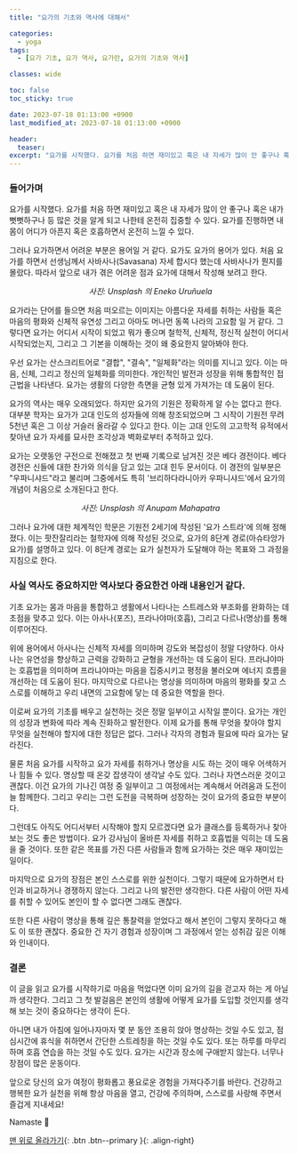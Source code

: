 ```yaml
---
title: "요가의 기초와 역사에 대해서"

categories:
  - yoga
tags:
  - [요가 기초, 요가 역사, 요가란, 요가의 기초와 역사]

classes: wide

toc: false
toc_sticky: true

date: 2023-07-18 01:13:00 +0900
last_modified_at: 2023-07-18 01:13:00 +0900

header:
  teaser:
excerpt: "요가를 시작했다. 요가를 처음 하면 재미있고 혹은 내 자세가 많이 안 좋구나 혹은 내가 뻣뻣하구나 등 많은 것을 알게 되고 나한테 온전히 집중할 수 있다."
---
```

### 들어가며
요가를 시작했다. 요가를 처음 하면 재미있고 혹은 내 자세가 많이 안 좋구나 혹은 내가 뻣뻣하구나 등 많은 것을 알게 되고 나한테 온전히 집중할 수 있다. 요가를 진행하면 내 몸이 어디가 아픈지 혹은 호흡하면서 온전히 느낄 수 있다.

그러나 요가하면서 어려운 부분은 용어일 거 같다. 요가도 요가의 용어가 있다. 처음 요가를 하면서 선생님께서 사바사나(Savasana) 자세 합시다 했는데 사바사나가 뭔지를 몰랐다. 따라서 앞으로 내가 겪은 어려운 점과 요가에 대해서 작성해 보려고 한다.

<p style="text-align: center;">
  <img src="https://drive.google.com/uc?id=1pe58Nh0V0CLOujf4Pg4EA0Y360w0fKtr" alt>
  <em>사진: Unsplash 의 Eneko Uruñuela</em>
</p>

요가라는 단어를 들으면 처음 떠오르는 이미지는 아름다운 자세를 취하는 사람들 혹은 마음의 평화와 신체적 유연성 그리고 아마도 머나먼 동쪽 나라의 고요함 일 거 같다. 그렇다면 요가는 어디서 시작이 되었고 뭐가 좋으며 철학적, 신체적, 정신적 실천이 어디서 시작되었는지, 그리고 그 기본을 이해하는 것이 왜 중요한지 알아봐야 한다.

우선 요가는 산스크리트어로 "결합", "결속", "일체화"라는 의미를 지니고 있다. 이는 마음, 신체, 그리고 정신의 일체화를 의미한다. 개인적인 발전과 성장을 위해 통합적인 접근법을 나타낸다. 요가는 생활의 다양한 측면을 균형 있게 가져가는 데 도움이 된다.

요가의 역사는 매우 오래되었다. 하지만 요가의 기원은 정확하게 알 수는 없다고 한다. 대부분 학자는 요가가 고대 인도의 성자들에 의해 창조되었으며 그 시작이 기원전 무려 5천년 혹은 그 이상 거슬러 올라갈 수 있다고 한다. 이는 고대 인도의 고고학적 유적에서 찾아낸 요가 자세를 묘사한 조각상과 벽화로부터 추적하고 있다.

요가는 오랫동안 구전으로 전해졌고 첫 번째 기록으로 남겨진 것은 베다 경전이다. 베다 경전은 신들에 대한 찬가와 의식을 담고 있는 고대 힌두 문서이다. 이 경전의 일부분은 "우파니샤드"라고 불리며 그중에서도 특히 '브리하다라니아카 우파니샤드'에서 요가의 개념이 처음으로 소개된다고 한다.

<p style="text-align: center;">
  <img src="https://drive.google.com/uc?id=1RvmHP2KZm4LbE1bScpMxanQ683-ECRY0" alt>
  <em>사진: Unsplash 의 Anupam Mahapatra</em>
</p>

그러나 요가에 대한 체계적인 학문은 기원전 2세기에 작성된 '요가 스트라'에 의해 정해졌다. 이는 팟잔잘리라는 철학자에 의해 작성된 것으로, 요가의 8단계 경로(아슈타앙가 요가)를 설명하고 있다. 이 8단계 경로는 요가 실천자가 도달해야 하는 목표와 그 과정을 지침으로 한다.

### 사실 역사도 중요하지만 역사보다 중요한건 아래 내용인거 같다.
기초 요가는 몸과 마음을 통합하고 생활에서 나타나는 스트레스와 부조화를 완화하는 데 초점을 맞추고 있다. 이는 아사나(포즈), 프라나야마(호흡), 그리고 다르나(명상)를 통해 이루어진다.

위에 용어에서 아사나는 신체적 자세를 의미하며 강도와 복잡성이 정말 다양하다. 아사나는 유연성을 향상하고 근력을 강화하고 균형을 개선하는 데 도움이 된다. 프라냐야마는 호흡법을 의미하며 프라냐야마는 마음을 집중시키고 평정을 불러오며 에너지 흐름을 개선하는 데 도움이 된다. 마지막으로 다르나는 명상을 의미하며 마음의 평화를 찾고 스스로를 이해하고 우리 내면의 고요함에 닿는 데 중요한 역할을 한다.

이로써 요가의 기초를 배우고 실천하는 것은 정말 일부이고 시작일 뿐이다. 요가는 개인의 성장과 변화에 따라 계속 진화하고 발전한다. 이제 요가를 통해 무엇을 찾아야 할지 무엇을 실천해야 할지에 대한 정답은 없다. 그러나 각자의 경험과 필요에 따라 요가는 달라진다.

물론 처음 요가를 시작하고 요가 자세를 취하거나 명상을 시도 하는 것이 매우 어색하거나 힘들 수 있다. 명상할 때 온갖 잡생각이 생각날 수도 있다. 그러나 자연스러운 것이고 괜찮다. 이건 요가의 기나긴 여정 중 일부이고 그 여정에서는 계속해서 어려움과 도전이 늘 함께한다. 그리고 우리는 그런 도전을 극복하며 성장하는 것이 요가의 중요한 부분이다.

그런데도 아직도 어디서부터 시작해야 할지 모르겠다면 요가 클래스를 등록하거나 찾아보는 것도 좋은 방법이다. 요가 강사님이 올바른 자세를 취하고 호흡법을 익히는 데 도움을 줄 것이다. 또한 같은 목표를 가진 다른 사람들과 함께 요가하는 것은 매우 재미있는 일이다.

마지막으로 요가의 장점은 본인 스스로를 위한 실천이다. 그렇기 때문에 요가하면서 타인과 비교하거나 경쟁하지 않는다. 그리고 나의 발전만 생각한다. 다른 사람이 어떤 자세를 취할 수 있어도 본인이 할 수 없다면 그래도 괜찮다.

또한 다른 사람이 명상을 통해 깊은 통찰력을 얻었다고 해서 본인이 그렇지 못하다고 해도 이 또한 괜찮다. 중요한 건 자기 경험과 성장이며 그 과정에서 얻는 성취감 깊은 이해와 인내이다.

### 결론
이 글을 읽고 요가를 시작하기로 마음을 먹었다면 이미 요가의 길을 걷고자 하는 게 아닐까 생각한다. 그리고 그 첫 발걸음은 본인의 생활에 어떻게 요가를 도입할 것인지를 생각해 보는 것이 중요하다는 생각이 든다.

아니면 내가 아침에 일어나자마자 몇 분 동안 조용히 앉아 명상하는 것일 수도 있고, 점심시간에 휴식을 취하면서 간단한 스트레칭을 하는 것일 수도 있다. 또는 하루를 마무리하며 호흡 연습을 하는 것일 수도 있다. 요가는 시간과 장소에 구애받지 않는다. 너무나 장점이 많은 운동이다.

앞으로 당신의 요가 여정이 평화롭고 풍요로운 경험을 가져다주기를 바란다. 건강하고 행복한 요가 실천을 위해 항상 마음을 열고, 건강에 주의하며, 스스로를 사랑해 주면서 즐겁게 지내세요!

Namaste 🧘

[맨 위로 올라가기](#){: .btn .btn--primary }{: .align-right}